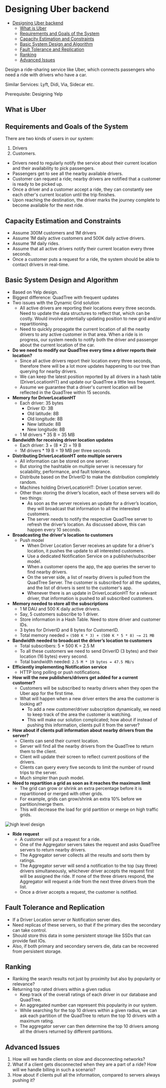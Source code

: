 # Designing Uber backend

- [Designing Uber backend](#designing-uber-backend)
  - [What is Uber](#what-is-uber)
  - [Requirements and Goals of the System](#requirements-and-goals-of-the-system)
  - [Capacity Estimation and Constraints](#capacity-estimation-and-constraints)
  - [Basic System Design and Algorithm](#basic-system-design-and-algorithm)
  - [Fault Tolerance and Replication](#fault-tolerance-and-replication)
  - [Ranking](#ranking)
  - [Advanced Issues](#advanced-issues)

Design a ride-sharing service like Uber, which connects passengers who need a ride with drivers who have a car.

Similar Services: Lyft, Didi, Via, Sidecar etc.

Prerequisite: Designing Yelp

## What is Uber

## Requirements and Goals of the System

There are two kinds of users in our system:

1. Drivers
2. Customers.

- Drivers need to regularly notify the service about their current location and their availability to pick passengers.
- Passengers get to see all the nearby available drivers.
- Customer can request a ride; nearby drivers are notified that a customer is ready to be picked up.
- Once a driver and a customer accept a ride, they can constantly see each other's current location until the trip finishes.
- Upon reaching the destination, the driver marks the journey complete to become available for the next ride.

## Capacity Estimation and Constraints

- Assume 300M customers and 1M drivers
- Assume 1M daily active customers and 500K daily active drivers.
- Assume 1M daily rides.
- Assume that all active drivers notify their current location every three seconds.
- Once a customer puts a request for a ride, the system should be able to contact drivers in real-time.

## Basic System Design and Algorithm

- Based on Yelp design.
- Biggest difference: QuadTree with frequent updates
- Two issues with the Dynamic Grid solution
  - All active drivers are reporting their locations every three seconds. Need to update the data structures to reflect that, which can be costly. Would involve potentially updating position to new grid and/or repartitioning.
  - Need to quickly propagate the current location of all the nearby drivers to any active customer in that area. When a ride is in progress, our system needs to notify both the driver and passenger about the current location of the car.
- **Do we need to modify our QuadTree every time a driver reports their location?**
  - Since all active drivers report their location every three seconds, therefore there will be a lot more updates happening to our tree than querying for nearby drivers.
  - We can keep the latest position reported by all drivers in a hash table (DriverLocationHT) and update our QuadTree a little less frequent.
  - Assume we guarantee that a driver's current location will be reflected in the QuadTree within 15 seconds.
- **Memory for DriverLocationHT**
  - Each driver: 35 bytes
    - Driver ID: 3B
    - Old latitude: 8B
    - Old longitude: 8B
    - New latitude: 8B
    - New longitude: 8B
  - 1 M drivers * 35 B = 35 MB
- **Bandwidth for receiving driver location updates**
  - Each driver: 3 + (8 * 2) = 19 B
  - 1M drivers * 19 B = 19 MB per three seconds
- **Distributing DriverLocationHT onto multiple servers**
  - All information can be stored on one server.
  - But storing the hashtable on multiple server is necessary for scalability, performance, and fault tolerance.
  - Distribute based on the DriverID to make the distribution completely random.
  - Machines holding DriverLocationHT: Driver Location server.
  - Other than storing the driver’s location, each of these servers will do two things:
    - As soon as the server receives an update for a driver’s location, they will broadcast that information to all the interested customers.
    - The server needs to notify the respective QuadTree server to refresh the driver’s location. As discussed above, this can happen every 10 seconds.
- **Broadcasting the driver's location to customers**
  - Push model
    - When Driver Location Server receives an update for a driver's location, it pushes the update to all interested customers.
    - Use a dedicated Notification Service on a publisher/subscriber model.
    - When a customer opens the app, the app queries the server to find nearby drivers.
    - On the server side, a list of nearby drivers is pulled from the QuadTree Server. The customer is subscribed for all the updates, and the list of drivers is sent to the customer's app.
    - Whenever there is an update in DriverLocationHT for a relevant driver, that information is pushed to all subscribed customers.
- **Memory needed to store all the subscriptions**
  - 1 M DAU and 500 K daily active drivers.
  - Say, 5 customers subscribe to 1 driver.
  - Store information in a Hash Table. Need to store driver and customer IDs.
  - 3 bytes for DriverID and 8 bytes for CustomerID.
  - Total memory needed = `(500 K * 3) + (500 K * 5 * 8) ~= 21 MB`
- **Bandwidth needed to broadcast the driver’s location to customers**
  - Total subscribers: 5 * 500 K = 2.5 M
  - To all these customers we need to send DriverID (3 bytes) and their location (16 bytes) every second.
  - Total bandwidth needed: `2.5 M * 19 bytes = 47.5 MB/s`
- **Efficiently implementing Notification service**
  - HTTP long polling or push notifications.
- **How will the new publishers/drivers get added for a current customer?**
  - Customers will be subscribed to nearby drivers when they open the Uber app for the first time.
  - What will happen when a new driver enters the area the customer is looking at?
    - To add a new customer/driver subscription dynamically, we need to keep track of the area the customer is watching.
    - This will make our solution complicated; how about if instead of pushing this information, clients pull it from the server?
- **How about if clients pull information about nearby drivers from the server?**
  - Clients can send their current location.
  - Server will find all the nearby drivers from the QuadTree to return them to the client.
  - Client will update their screen to reflect current positions of the drivers.
  - Clients can query every five seconds to limit the number of round trips to the server.
  - Much simpler than push model.
- **Need to repartition a grid as soon as it reaches the maximum limit**
  - The grid can grow or shrink an extra percentage before it is repartitioned or merged with other grids.
  - For example, grids can grow/shrink an extra 10% before we partition/merge them.
  - This will decrease the load for grid partition or merge on high traffic grids.

![high level design](https://raw.githubusercontent.com/tuliren/grokking-system-design/master/img/uber-backend-overview.png)

- **Ride request**
  - A customer will put a request for a ride.
  - One of the Aggregator servers takes the request and asks QuadTree servers to return nearby drivers.
  - The Aggregator server collects all the results and sorts them by ratings.
  - The Aggregator server will send a notification to the top (say three) drivers simultaneously, whichever driver accepts the request first will be assigned the ride. If none of the three drivers respond, the Aggregator will request a ride from the next three drivers from the list.
  - Once a driver accepts a request, the customer is notified.

## Fault Tolerance and Replication

- If a Driver Location server or Notification server dies.
- Need replicas of these servers, so that if the primary dies the secondary can take control.
- Should store this data in some persistent storage like SSDs that can provide fast IOs.
- Also, if both primary and secondary servers die, data can be recovered from persistent storage.

## Ranking

- Ranking the search results not just by proximity but also by popularity or relevance?
- Returning top rated drivers within a given radius
  - Keep track of the overall ratings of each driver in our database and QuadTree.
  - An aggregated number can represent this popularity in our system.
  - While searching for the top 10 drivers within a given radius, we can ask each partition of the QuadTree to return the top 10 drivers with a maximum rating.
  - The aggregator server can then determine the top 10 drivers among all the drivers returned by different partitions.

## Advanced Issues

1. How will we handle clients on slow and disconnecting networks?
2. What if a client gets disconnected when they are a part of a ride? How will we handle billing in such a scenario?
3. How about if clients pull all the information, compared to servers always pushing it?
